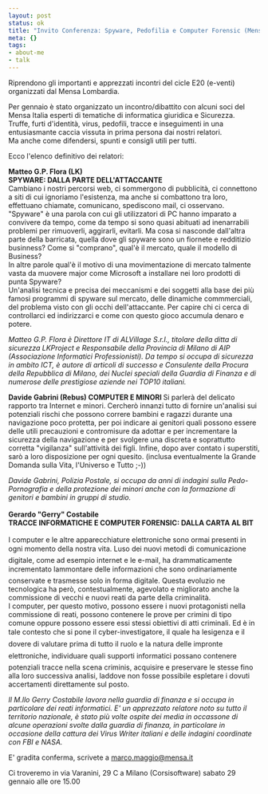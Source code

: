 ```yaml
--- 
layout: post
status: ok
title: "Invito Conferenza: Spyware, Pedofilia e Computer Forensic (Mensa E20)"
meta: {}
tags: 
- about-me
- talk
---
```

 Riprendono gli importanti e apprezzati incontri del cicle E20 (e-venti) organizzati dal Mensa Lombardia.  
  
 Per gennaio è stato organizzato un incontro/dibattito con alcuni soci del Mensa Italia esperti di tematiche di informatica giuridica e Sicurezza.  
 Truffe, furti d'identità, virus, pedofili, tracce e inseguimenti in una entusiasmante caccia vissuta in prima persona dai nostri relatori.  
 Ma anche come difendersi, spunti e consigli utili per tutti.  
  
 Ecco l'elenco definitivo dei relatori:  
  
  
 <b>Matteo G.P. Flora (LK)  
SPYWARE: DALLA PARTE DELL'ATTACCANTE  
</b> Cambiano i nostri percorsi web, ci sommergono di pubblicità, ci connettono a siti di cui ignoriamo l'esistenza, ma anche si combattono tra loro, effettuano chiamate, comunicano, spediscono mail, ci osservano.  
 "Spyware" è una parola con cui gli utilizzatori di PC hanno imparato a convivere da tempo, come da tempo si sono quasi abituati ad inenarrabili problemi per rimuoverli, aggirarli, evitarli. Ma cosa si nasconde dall'altra parte della barricata, quella dove gli spyware sono un fiornete e redditizio businness? Come si "comprano", qual'è il mercato, quale il modello di Business?  
 In altre parole qual'è il motivo di una movimentazione di mercato talmente vasta da muovere major come Microsoft a installare nei loro prodotti di punta Spyware?  
 Un'analisi tecnica e precisa dei meccanismi e dei soggetti alla base dei più famosi programmi di spyware sul mercato, delle dinamiche commmerciali, del problema visto con gli occhi dell'attaccante. Per capire chi ci cerca di controllarci ed indirizzarci e come con questo gioco accumula denaro e potere.  
  
 <i>Matteo G.P. Flora è Direttore IT di ALVillage S.r.l., titolare della ditta di sicurezza LKProject e Responsabile della Provincia di Milano di AIP (Associazione Informatici Professionisti). Da tempo si occupa di sicurezza in ambito ICT, è autore di articoli di successo e Consulente della Procura della Repubblica di Milano, dei Nuclei speciali della Guardia di Finanza e di numerose delle prestigiose aziende nei TOP10 italiani.  
  
</i>  
 <b>Davide Gabrini (Rebus)  
COMPUTER E MINORI  
</b>  
 Si parlerà del delicato rapporto tra Internet e minori. Cercherò innanzi tutto di fornire un'analisi sui potenziali rischi che possono correre bambini e ragazzi durante una navigazione poco protetta, per poi indicare ai genitori quali possono essere delle utili precauzioni e contromisure da adottar e per incrementare la sicurezza della navigazione e per svolgere una discreta e soprattutto corretta "vigilanza" sull'attività dei figli.  
 Infine, dopo aver contato i superstiti, sarò a loro disposizione per ogni quesito.  
 (inclusa eventualmente la Grande Domanda sulla Vita, l'Universo e Tutto ;-))  
  
 <i>Davide Gabrini, Polizia Postale, si occupa da anni di indagini sulla Pedo-Pornografia e della protezione dei minori anche con la formazione di genitori e bambini in gruppi di studio.  
</i>  
 <b>Gerardo "Gerry" Costabile  
TRACCE INFORMATICHE E COMPUTER FORENSIC: DALLA CARTA AL BIT  
</b>  
 I computer e le altre apparecchiature elettroniche sono ormai presenti in ogni momento della nostra vita. Luso dei nuovi metodi di comunicazione digitale, come ad esempio internet e le e-mail, ha drammaticamente incrementato lammontare delle informazioni che sono ordinariamente conservate e trasmesse solo in forma digitale. Questa evoluzio ne tecnologica ha però, contestualmente, agevolato e migliorato anche la commissione di vecchi e nuovi reati da parte della criminalità.  
 I computer, per questo motivo, possono essere i nuovi protagonisti nella commissione di reati, possono contenere le prove per crimini di tipo comune oppure possono essere essi stessi obiettivi di atti criminali. Ed è in tale contesto che si pone il cyber-investigatore, il quale ha lesigenza e il dovere di valutare prima di tutto il ruolo e la natura delle impronte elettroniche, individuare quali supporti informatici possano contenere potenziali tracce nella scena criminis, acquisire e preservare le stesse fino alla loro successiva analisi, laddove non fosse possibile espletare i dovuti accertamenti direttamente sul posto.  
  
 <i>Il M.llo Gerry Costabile lavora nella guardia di finanza e si occupa in particolare dei reati informatici. E' un apprezzato relatore noto su tutto il territorio nazionale, è stato più volte ospite dei media in occassone di alcune operazioni svolte dalla guardia di finanza, in particolare in occasione della cattura dei Virus Writer italiani e delle indagini coordinate con FBI e NASA.  
</i>  
  
 E' gradita conferma, scrivete a marco.maggio@mensa.it  
  
 Ci troveremo in via Varanini, 29 C a Milano (Corsisoftware) sabato 29 gennaio alle ore 15.00
